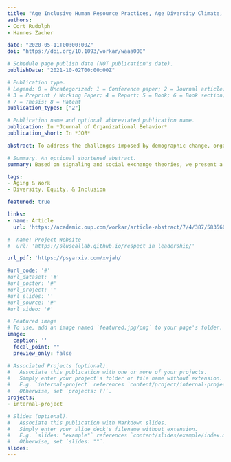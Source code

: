 ```yaml
---
title: "Age Inclusive Human Resource Practices, Age Diversity Climate, and Work Ability: Exploring Between- and Within-Person Indirect Effects"
authors:
- Cort Rudolph
- Hannes Zacher

date: "2020-05-11T00:00:00Z"
doi: "https://doi.org/10.1093/workar/waaa008"

# Schedule page publish date (NOT publication's date).
publishDate: "2021-10-02T00:00:00Z"

# Publication type.
# Legend: 0 = Uncategorized; 1 = Conference paper; 2 = Journal article;
# 3 = Preprint / Working Paper; 4 = Report; 5 = Book; 6 = Book section;
# 7 = Thesis; 8 = Patent
publication_types: ["2"]

# Publication name and optional abbreviated publication name.
publication: In *Journal of Organizational Behavior*
publication_short: In *JOB*

abstract: To address the challenges imposed by demographic change, organizations have become increasingly interested in maintaining and improving employees’ work ability across the working life span. Based on signaling and social exchange theories, we present a study that investigates the indirect influence of age inclusive human resource practices (AIHRP) on work ability through age diversity climate (ADC). Using a 6-wave longitudinal study of n = 355 employees, we model between- and within-person mediated effects using a random intercept cross-lagged panel model. The results of this analysis partially support our mediation hypothesis. Specifically, we found evidence that ADC mediates the influence of AIHRP on work ability at the between-, but not at the within-person level of analysis. These findings have implications for the development of human resource practices that benefit employees at various ages.

# Summary. An optional shortened abstract.
summary: Based on signaling and social exchange theories, we present a study that investigates the indirect influence of age inclusive human resource practices (AIHRP) on work ability through age diversity climate (ADC). Using a 6-wave longitudinal study of n = 355 employees, we model between- and within-person mediated effects using a random intercept cross-lagged panel model. 

tags:
- Aging & Work
- Diversity, Equity, & Inclusion

featured: true

links:
- name: Article
  url: 'https://academic.oup.com/workar/article-abstract/7/4/387/5835605'

#- name: Project Website
#  url: 'https://sluseallab.github.io/respect_in_leadership/'

url_pdf: 'https://psyarxiv.com/xvjah/

#url_code: '#'
#url_dataset: '#'
#url_poster: '#'
#url_project: ''
#url_slides: ''
#url_source: '#'
#url_video: '#'

# Featured image
# To use, add an image named `featured.jpg/png` to your page's folder. 
image:
  caption: ''
  focal_point: ""
  preview_only: false

# Associated Projects (optional).
#   Associate this publication with one or more of your projects.
#   Simply enter your project's folder or file name without extension.
#   E.g. `internal-project` references `content/project/internal-project/index.md`.
#   Otherwise, set `projects: []`.
projects:
- internal-project

# Slides (optional).
#   Associate this publication with Markdown slides.
#   Simply enter your slide deck's filename without extension.
#   E.g. `slides: "example"` references `content/slides/example/index.md`.
#   Otherwise, set `slides: ""`.
slides:
---
```


